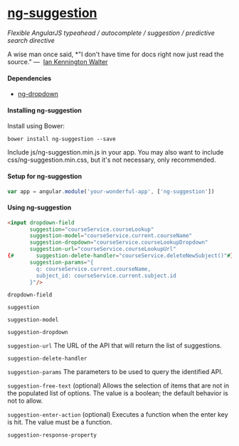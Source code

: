 # [ng-suggestion](http://ianwalter.github.io/ng-suggestion/)
*Flexible AngularJS typeahead / autocomplete / suggestion / predictive search directive*

A wise man once said, *"I don't have time for docs right now just read the source."
&mdash;&nbsp; [Ian Kennington Walter](http://iankwalter.com)

#### Dependencies
* [ng-dropdown](https://github.com/flashnotes/ng-dropdown/)

#### Installing ng-suggestion

Install using Bower:
```
bower install ng-suggestion --save
```

Include js/ng-suggestion.min.js in your app. You may also want to include
css/ng-suggestion.min.css, but it's not necessary, only recommended.

#### Setup for ng-suggestion

```javascript
var app = angular.module('your-wonderful-app', ['ng-suggestion'])
```

#### Using ng-suggestion
```html
<input dropdown-field
       suggestion="courseService.courseLookup"
       suggestion-model="courseService.current.courseName"
       suggestion-dropdown="courseService.courseLookupDropdown"
       suggestion-url="courseService.courseLookupUrl"
{#       suggestion-delete-handler="courseService.deleteNewSubject()"#}
       suggestion-params="{
         q: courseService.current.courseName,
         subject_id: courseService.current.subject.id
       }"/>
```

```dropdown-field```

```suggestion```

```suggestion-model```

```suggestion-dropdown```

```suggestion-url``` The URL of the API that will return the list of suggestions.

```suggestion-delete-handler```

```suggestion-params``` The parameters to be used to query the identified API.

```suggestion-free-text``` (optional) Allows the selection of items that are not in the
populated list of options. The value is a boolean; the default behavior is not to allow.

```suggestion-enter-action``` (optional) Executes a function when the enter key is hit.
The value must be a function.

```suggestion-response-property```